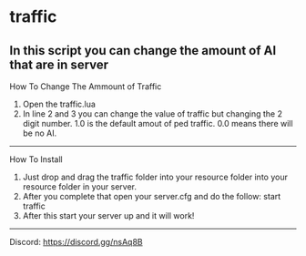 # traffic
In this script you can change the amount of AI that are in server
------------------------------------------------------------------------------------------------------------------------------------------

How To Change The Ammount of Traffic

1. Open the traffic.lua
2. In line 2 and 3 you can change the value of traffic but changing the 2 digit number. 1.0 is the default amout of ped traffic. 0.0 means there will be no AI.
---------------------------------------------------------------------------------------------------------------

How To Install 

1. Just drop and drag the traffic folder into your resource folder into your resource folder in your server. 
2. After you complete that open your server.cfg and do the follow: start traffic
3. After this start your server up and it will work!
----------------------------------------------------------------------------------------------------------------

Discord:  https://discord.gg/nsAq8B 
